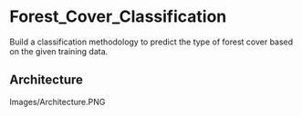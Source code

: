 # Forest_Cover_Classification
Build a classification methodology to predict the type of forest cover based on the given training data.

## Architecture
Images/Architecture.PNG
